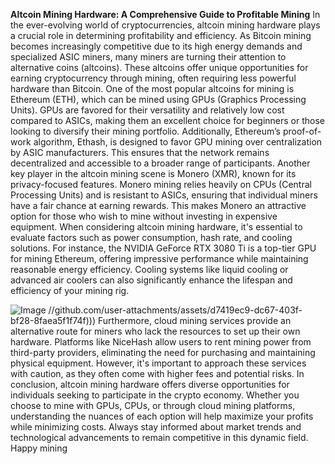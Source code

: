 **Altcoin Mining Hardware: A Comprehensive Guide to Profitable Mining**
In the ever-evolving world of cryptocurrencies, altcoin mining hardware plays a crucial role in determining profitability and efficiency. As Bitcoin mining becomes increasingly competitive due to its high energy demands and specialized ASIC miners, many miners are turning their attention to alternative coins (altcoins). These altcoins offer unique opportunities for earning cryptocurrency through mining, often requiring less powerful hardware than Bitcoin.
One of the most popular altcoins for mining is Ethereum (ETH), which can be mined using GPUs (Graphics Processing Units). GPUs are favored for their versatility and relatively low cost compared to ASICs, making them an excellent choice for beginners or those looking to diversify their mining portfolio. Additionally, Ethereum’s proof-of-work algorithm, Ethash, is designed to favor GPU mining over centralization by ASIC manufacturers. This ensures that the network remains decentralized and accessible to a broader range of participants.
Another key player in the altcoin mining scene is Monero (XMR), known for its privacy-focused features. Monero mining relies heavily on CPUs (Central Processing Units) and is resistant to ASICs, ensuring that individual miners have a fair chance at earning rewards. This makes Monero an attractive option for those who wish to mine without investing in expensive equipment.
When considering altcoin mining hardware, it's essential to evaluate factors such as power consumption, hash rate, and cooling solutions. For instance, the NVIDIA GeForce RTX 3080 Ti is a top-tier GPU for mining Ethereum, offering impressive performance while maintaining reasonable energy efficiency. Cooling systems like liquid cooling or advanced air coolers can also significantly enhance the lifespan and efficiency of your mining rig.

![Image](https://github.com/user-attachments/assets/d7419ec9-dc67-403f-bf28-8faea5f1f74f)
 //github.com/user-attachments/assets/d7419ec9-dc67-403f-bf28-8faea5f1f74f)))
Furthermore, cloud mining services provide an alternative route for miners who lack the resources to set up their own hardware. Platforms like NiceHash allow users to rent mining power from third-party providers, eliminating the need for purchasing and maintaining physical equipment. However, it's important to approach these services with caution, as they often come with higher fees and potential risks.
In conclusion, altcoin mining hardware offers diverse opportunities for individuals seeking to participate in the crypto economy. Whether you choose to mine with GPUs, CPUs, or through cloud mining platforms, understanding the nuances of each option will help maximize your profits while minimizing costs. Always stay informed about market trends and technological advancements to remain competitive in this dynamic field. Happy mining
